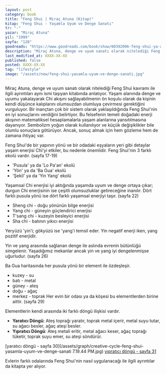```yaml
---
layout: post
category: book
title: "Feng Shui | Miraç Atuna (Kitap)"
kitap: "Feng Shui - Yaşamla Uyum ve Denge Sanatı"
tr: "-"
yazar: "Miraç Atuna"
yil: "1999"
sayfa: "128"
goodreads: "https://www.goodreads.com/book/show/60392096-feng-shui-ya-amla-uyum-ve-denge-sanat"
description: "Miraç Atuna, denge ve uyum sanatı olarak nitelediği Feng Shui kavramı ile ilgili ayrıntıları aynı ismi taşıyan kitabında anlatıyor ve bir inançtan çok bir sistem olarak yaklaşıldığında Feng Shui'nin en iyi sonuçlarını verdiğini belirtiyor."
last_modified_at: XXXX-XX-XX
published: false
posted: XXXX-XX-XX
tag: "lifestyle"
image: "/assets/new/feng-shui-yasamla-uyum-ve-denge-sanati.jpg"
---
```


Miraç Atuna, denge ve uyum sanatı olarak nitelediği Feng Shui kavramı ile ilgili ayrıntıları aynı ismi taşıyan kitabında anlatıyor. Yaşam alanında denge ve uyumu yakalayarak Chi akışını sağlayabilmenin ön koşulu olarak da kişinin kendi düşünce kalıplarını olumsuzdan olumluya çevirmesi gerektiğini vurguluyor. Bir inançtan çok bir sistem olarak yaklaşıldığında Feng Shui'nin en iyi sonuçlarını verdiğini belirtiyor. Bu felsefenin temeli doğadaki enerji akışının matematiksel hesaplamalarla yaşam alanlarına yansıtılmasına dayanıyor. Sembolizm yoğun olarak kullanılıyor ve küçük değişiklikler bile olumlu sonuçlara götürüyor. Ancak, sonuç almak için hem gözleme hem de zamana ihtiyaç var.

Feng Shui'de bir yapının yönü ve bir odadaki eşyaların yeri gibi detaylar yaşam enerjisi Chi'yi etkiler, bu nedenle önemlidir. Feng Shui'nin 3 farklı ekolü vardır.  (sayfa 17-19)
- 'Pusula' ya da 'Lo Pa'an' ekolü
- 'Yön' ya da 'Ba Gua' ekolü
- 'Şekil' ya da 'Yin Yang' ekolü

Yaşamsal Chi enerjisi iyi aktığında yaşamda uyum ve denge ortaya çıkar; durgun Chi enerjisinin ise çeşitli olumsuzluklar getireceğine inanılır. Dört farklı pusula yönü ise dört farklı yaşamsal enerjiyi taşır. (sayfa 22)
- Sheng chi - doğu yönünün bilge enerjisi
- Yang chi - güneyin güçlendirici enerjisi
- T'sang chi - kuzeyin besleyici enerjisi
- Sha chi - batının yıkıcı enerjisi

Yeryüzü 'yin'i; gökyüzü ise 'yang'i temsil eder. Yin negatif enerji iken, yang pozitif enerjidir.

Yin ve yang arasında sağlanan denge ile aslında evrenin bütünlüğü simgelenir. Yaşadığımız mekanlar ancak yin ve yang iyi dengelenmişse uğurludur. (sayfa 26)

Ba Gua haritasında her pusula yönü bir element ile özdeşleşir. 
- kuzey - su
- batı - metal
- güney - ateş
- doğu - ağaç
- merkez - toprak
Her evin bir odası ya da köşesi bu elementlerden birine aittir. (sayfa 29)

Elementlerin kendi arasında iki farklı döngü ilişkisi vardır.
- **Yaratıcı Döngü**: Ateş toprağı yaratır, toprak metal içerir, metal suyu tutar, su ağacı besler, ağaç ateşi besler.
- **Yıpratıcı Döngü**: Ateş metali eritir, metal ağacı keser, ağaç toprağı tüketir, toprak suyu emer, su ateşi söndürür. 

[yaratıcı döngü - sayfa 30](/assets/graph/creative-cycle-feng-shui-yasamla-uyum-ve-denge-sanati 7.19.44 PM.jpg)
[yıpratıcı döngü - sayfa 31](/assets/graph/destructive-cycle-feng-shui-yasamla-uyum-ve-denge-sanati.jpg)

Evlerin farklı odalarında Feng Shui'nin nasıl uygulanacağı ile ilgili ayrıntılar da kitapta yer alıyor.

